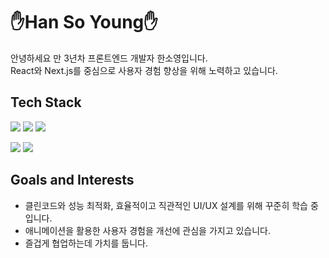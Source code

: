 # ✋Han So Young✋

안녕하세요 만 3년차 프론트엔드 개발자 한소영입니다.</br>
React와 Next.js를 중심으로 사용자 경험 향상을 위해 노력하고 있습니다.

## Tech Stack
<img src="https://img.shields.io/badge/JavaScript-F7DF1E?style=flat-square&logo=JavaScript&logoColor=white"/> <img src="https://img.shields.io/badge/React-61DAFB?style=flat-square&logo=JavaScript&logoColor=white"/> <img src="https://img.shields.io/badge/styled components-DB7093?style=flat-square&logo=styled-components&logoColor=white"/>

<img src="https://img.shields.io/badge/Node.js-339933?style=flat-square&logo=Node.js&logoColor=white"/> <img src="https://img.shields.io/badge/MongoDB-47A248?style=flat-square&logo=MongoDB&logoColor=white"/>

## Goals and Interests
- 클린코드와 성능 최적화, 효율적이고 직관적인 UI/UX 설계를 위해 꾸준히 학습 중 입니다.
- 애니메이션을 활용한 사용자 경험을 개선에 관심을 가지고 있습니다.
- 즐겁게 협업하는데 가치를 둡니다.

